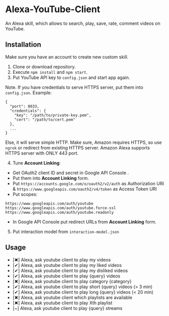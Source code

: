 # Alexa-YouTube-Client
An Alexa skill, which allows to search, play, save, rate, comment videos on YouTube.

## Installation

Make sure you have an account to create new custom skill.
1. Clone or download repository.
2. Execute `npm install` and `npm start`.
3. Put YouTube API key to `config.json` and start app again.

Note. If you have credentials to serve HTTPS server, put them into `config.json`. Example:
```
{
  "port": 8033,
  "credentials": {
    "key": "/path/to/private-key.pem",
    "cert": "/path/to/cert.pem"
  },
  ...
}
```
Else, it will serve simple HTTP. Make sure, Amazon requires HTTPS, so use `ngrok` or redirect from existing HTTPS server.
Amazon Alexa supports HTTPS server with ONLY 443 port. 

4. Tune **Account Linking**:
- Get OAuth2 client ID and secret in Google API Console .
- Put them into **Account Linking** form.
- Put `https://accounts.google.com/o/oauth2/v2/auth` as Authorization URI & `https://www.googleapis.com/oauth2/v4/token` as Access Token URI
- Put scopes: 
```
https://www.googleapis.com/auth/youtube
https://www.googleapis.com/auth/youtube.force-ssl
https://www.googleapis.com/auth/youtube.readonly
```
- In Google API Console put redirect URLs from **Account Linking** form.
5. Put interaction model from `interaction-model.json`

## Usage
- [✖] Alexa, ask youtube client to play my videos
- [✔] Alexa, ask youtube client to play my liked videos
- [✔] Alexa, ask youtube client to play my disliked videos
- [✔] Alexa, ask youtube client to play {query} videos
- [✖] Alexa, ask youtube client to play category {category}
- [✔] Alexa, ask youtube client to play short {query} videos (> 3 min)
- [✔] Alexa, ask youtube client to play long {query} videos (< 20 min)
- [✖] Alexa, ask youtube client which playlists are available
- [✖] Alexa, ask youtube client to play Xth playlist
- [~] Alexa, ask youtube client to play {query} streams
